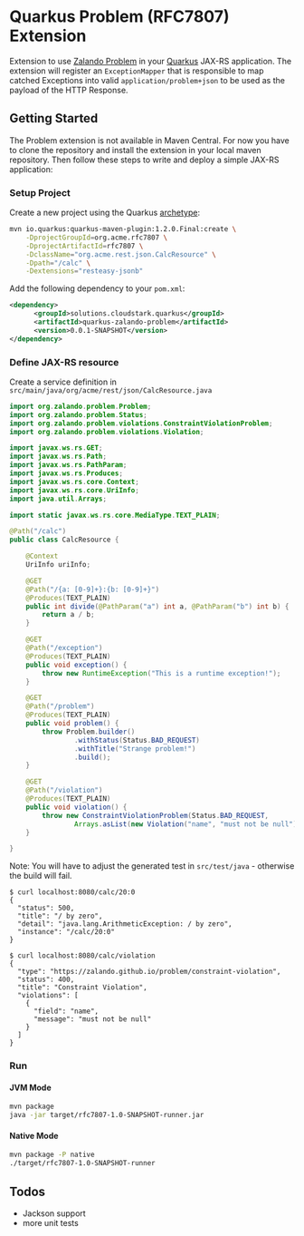 # Quarkus Problem (RFC7807) Extension

Extension to use [Zalando Problem](https://github.com/zalando/problem) in your [Quarkus](https://quarkus.io) JAX-RS
application. The extension will register an `ExceptionMapper` that is responsible to map catched Exceptions into
valid `application/problem+json` to be used as the payload of the HTTP Response.

## Getting Started

The Problem extension is not available in Maven Central. For now you have to clone the repository and install the
extension in your local maven repository. Then follow these steps to write and deploy a simple JAX-RS application:

### Setup Project

Create a new project using the Quarkus [archetype](https://quarkus.io/guides/getting-started-guide#bootstrapping-the-project):

```bash
mvn io.quarkus:quarkus-maven-plugin:1.2.0.Final:create \
    -DprojectGroupId=org.acme.rfc7807 \
    -DprojectArtifactId=rfc7807 \
    -DclassName="org.acme.rest.json.CalcResource" \
    -Dpath="/calc" \
    -Dextensions="resteasy-jsonb"
```

Add the following dependency to your `pom.xml`:

```xml
<dependency>
      <groupId>solutions.cloudstark.quarkus</groupId>
      <artifactId>quarkus-zalando-problem</artifactId>
      <version>0.0.1-SNAPSHOT</version>
</dependency>
```

### Define JAX-RS resource

Create a service definition in `src/main/java/org/acme/rest/json/CalcResource.java`

```java
import org.zalando.problem.Problem;
import org.zalando.problem.Status;
import org.zalando.problem.violations.ConstraintViolationProblem;
import org.zalando.problem.violations.Violation;

import javax.ws.rs.GET;
import javax.ws.rs.Path;
import javax.ws.rs.PathParam;
import javax.ws.rs.Produces;
import javax.ws.rs.core.Context;
import javax.ws.rs.core.UriInfo;
import java.util.Arrays;

import static javax.ws.rs.core.MediaType.TEXT_PLAIN;

@Path("/calc")
public class CalcResource {

    @Context
    UriInfo uriInfo;

    @GET
    @Path("/{a: [0-9]+}:{b: [0-9]+}")
    @Produces(TEXT_PLAIN)
    public int divide(@PathParam("a") int a, @PathParam("b") int b) {
        return a / b;
    }

    @GET
    @Path("/exception")
    @Produces(TEXT_PLAIN)
    public void exception() {
        throw new RuntimeException("This is a runtime exception!");
    }

    @GET
    @Path("/problem")
    @Produces(TEXT_PLAIN)
    public void problem() {
        throw Problem.builder()
                .withStatus(Status.BAD_REQUEST)
                .withTitle("Strange problem!")
                .build();
    }

    @GET
    @Path("/violation")
    @Produces(TEXT_PLAIN)
    public void violation() {
        throw new ConstraintViolationProblem(Status.BAD_REQUEST,
                Arrays.asList(new Violation("name", "must not be null")));
    }

}
```

Note: You will have to adjust the generated test in `src/test/java` - otherwise the build will fail.

```
$ curl localhost:8080/calc/20:0
{
  "status": 500,
  "title": "/ by zero",
  "detail": "java.lang.ArithmeticException: / by zero",
  "instance": "/calc/20:0"
}

$ curl localhost:8080/calc/violation
{
  "type": "https://zalando.github.io/problem/constraint-violation",
  "status": 400,
  "title": "Constraint Violation",
  "violations": [
    {
      "field": "name",
      "message": "must not be null"
    }
  ]
}
```

### Run

#### JVM Mode

```bash
mvn package
java -jar target/rfc7807-1.0-SNAPSHOT-runner.jar
```

#### Native Mode

```bash
mvn package -P native
./target/rfc7807-1.0-SNAPSHOT-runner
```

## Todos

- Jackson support
- more unit tests
